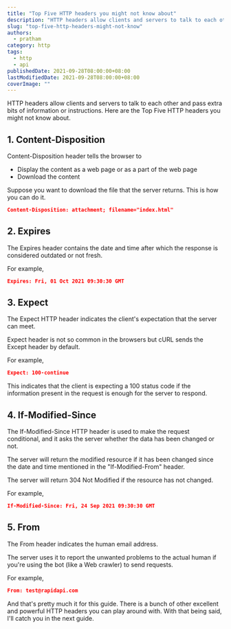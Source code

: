 ```yaml
---
title: "Top Five HTTP headers you might not know about"
description: "HTTP headers allow clients and servers to talk to each other and pass extra bits of information or instructions."
slug: "top-five-http-headers-might-not-know"
authors:
  - pratham
category: http
tags:
  - http
  - api
publishedDate: 2021-09-28T08:00:00+08:00
lastModifiedDate: 2021-09-28T08:00:00+08:00
coverImage: ""
---
```


<Lead>
  HTTP headers allow clients and servers to talk to each other and pass extra bits of information or instructions. Here are the Top Five HTTP headers you might not know about.
</Lead>

## 1. Content-Disposition

Content-Disposition header tells the browser to

- Display the content as a web page or as a part of the web page
- Download the content

Suppose you want to download the file that the server returns. This is how you can do it.

```json
Content-Disposition: attachment; filename="index.html"
```

## 2. Expires

The Expires header contains the date and time after which the response is considered outdated or not fresh.

For example,

```json
Expires: Fri, 01 Oct 2021 09:30:30 GMT
```

## 3. Expect

The Expect HTTP header indicates the client's expectation that the server can meet.

Expect header is not so common in the browsers but cURL sends the Except header by default.

For example,

```json
Expect: 100-continue
```

This indicates that the client is expecting a 100 status code if the information present in the request is enough for the server to respond.

## 4. If-Modified-Since

The If-Modified-Since HTTP header is used to make the request conditional, and it asks the server whether the data has been changed or not.

The server will return the modified resource if it has been changed since the date and time mentioned in the "If-Modified-From" header.

The server will return 304 Not Modified if the resource has not changed.

For example,

```json
If-Modified-Since: Fri, 24 Sep 2021 09:30:30 GMT
```

## 5. From

The From header indicates the human email address.

The server uses it to report the unwanted problems to the actual human if you're using the bot (like a Web crawler) to send requests.

For example,

```json
From: test@rapidapi.com
```

And that's pretty much it for this guide. There is a bunch of other excellent and powerful HTTP headers you can play around with. With that being said, I'll catch you in the next guide.
